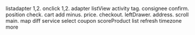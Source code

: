listadapter 1,2.
onclick 1,2.
adapter listView activity tag.
consignee confirm.
position check.
cart add minus.
price.
checkout.
leftDrawer.
address.
scroll main.
map diff
service
select coupon
scoreProduct
list refresh
timezone
more